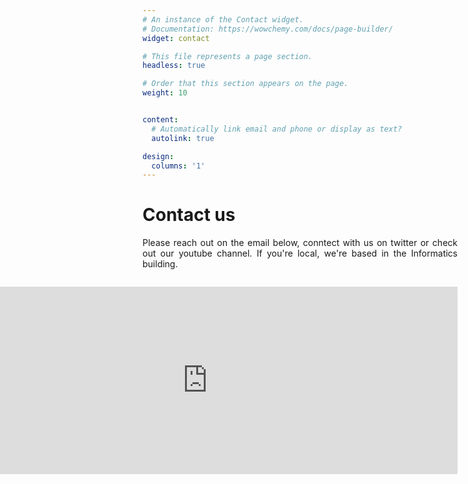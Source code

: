 ```yaml
---
# An instance of the Contact widget.
# Documentation: https://wowchemy.com/docs/page-builder/
widget: contact

# This file represents a page section.
headless: true

# Order that this section appears on the page.
weight: 10


content:
  # Automatically link email and phone or display as text?
  autolink: true

design:
  columns: '1'
---
```


<h1 align="left"> Contact us </h1>

<p align="left" style="max-width:1300px; text-align:justify">Please reach out on the email below, conntect with us on twitter or check out our youtube channel. If you're local, we're based in the Informatics building. </p> <p style="float:right"> <iframe src="https://www.google.com/maps/embed?pb=!1m18!1m12!1m3!1d2234.272942301129!2d-3.1897160841895134!3d55.944641084647365!2m3!1f0!2f0!3f0!3m2!1i1024!2i768!4f13.1!3m3!1m2!1s0x4887c78447fcdee1%3A0x8088a5bea544af3!2sSchool%20of%20Informatics%2C%20The%20University%20of%20Edinburgh!5e0!3m2!1sen!2suk!4v1623081267690!5m2!1sen!2suk" width="800" height="300" style="border:0" allowfullscreen="True" loading="lazy"></iframe></p>